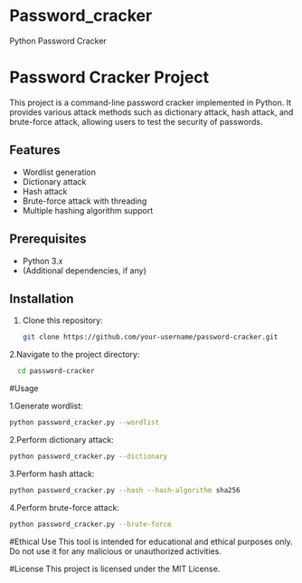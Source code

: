 # Password_cracker
Python Password Cracker
# Password Cracker Project

This project is a command-line password cracker implemented in Python. It provides various attack methods such as dictionary attack, hash attack, and brute-force attack, allowing users to test the security of passwords.

## Features

- Wordlist generation
- Dictionary attack
- Hash attack
- Brute-force attack with threading
- Multiple hashing algorithm support

## Prerequisites

- Python 3.x
- (Additional dependencies, if any)

## Installation

1. Clone this repository:
   ```bash
   git clone https://github.com/your-username/password-cracker.git
2.Navigate to the project directory:
  ```bash
    cd password-cracker
  ```

#Usage

1.Generate wordlist:
  ```bash
python password_cracker.py --wordlist
  ```

2.Perform dictionary attack:
  ```bash
python password_cracker.py --dictionary
  ```

3.Perform hash attack:
  ```bash
python password_cracker.py --hash --hash-algorithm sha256
  ```

4.Perform brute-force attack:
  ```bash
python password_cracker.py --brute-force
  ```

#Ethical Use
This tool is intended for educational and ethical purposes only. Do not use it for any malicious or unauthorized activities.

#License
This project is licensed under the MIT License.



